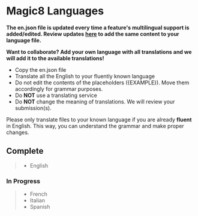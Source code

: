 # Magic8 Languages

**The en.json file is updated every time a feature's multilingual support is added/edited. Review updates [here](https://github.com/Fyrlex/Magic8/commits/master/languages/en.json) to add the same content to your language file.**

**Want to collaborate? Add your own language with all translations and we will add it to the available translations!**
- Copy the en.json file
- Translate all the English to your fluently known language
- Do not edit the contents of the placeholders ({EXAMPLE}). Move them accordingly for grammar purposes.
- Do **NOT** use a translating service
- Do **NOT** change the meaning of translations. We will review your submission(s).

Please only translate files to your known language if you are already **fluent** in English. This way, you can understand the grammar and make proper changes.

## Complete
> - English

### In Progress
> - French
> - Italian
> - Spanish
